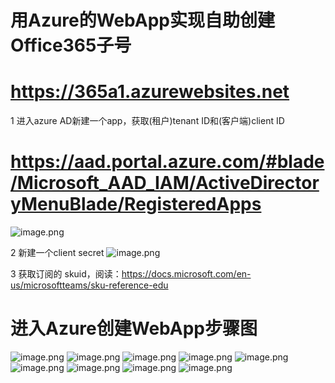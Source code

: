 # 用Azure的WebApp实现自助创建Office365子号
# https://365a1.azurewebsites.net


1 进入azure AD新建一个app，获取(租户)tenant ID和(客户端)client ID
# https://aad.portal.azure.com/#blade/Microsoft_AAD_IAM/ActiveDirectoryMenuBlade/RegisteredApps
![image.png](https://raw.githubusercontent.com/365a1/hk2in/master/png/id.png)

2 新建一个client secret
![image.png](https://raw.githubusercontent.com/365a1/hk2in/master/png/cer.png)

3 获取订阅的 skuid，阅读：https://docs.microsoft.com/en-us/microsoftteams/sku-reference-edu


# 进入Azure创建WebApp步骤图
![image.png](https://raw.githubusercontent.com/Accacademy/hk2in/blob/master/png/001.png)
![image.png](https://raw.githubusercontent.com/365a1/hk2in/master/png/002.png)
![image.png](https://raw.githubusercontent.com/365a1/hk2in/master/png/003.png)
![image.png](https://raw.githubusercontent.com/365a1/hk2in/master/png/ftp1.png)
![image.png](https://raw.githubusercontent.com/365a1/hk2in/master/png/ftp2.png)
![image.png](https://raw.githubusercontent.com/365a1/hk2in/master/png/004.png)
![image.png](https://raw.githubusercontent.com/365a1/hk2in/master/png/005.png)
![image.png](https://raw.githubusercontent.com/365a1/hk2in/master/png/006.png)
![image.png](https://raw.githubusercontent.com/365a1/hk2in/master/png/007.png)


